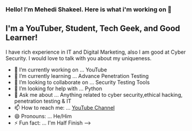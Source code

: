 ### Hello! I’m Mehedi Shakeel. Here is what i'm working on 👋

## I'm a YouTuber, Student, Tech Geek, and Good Learner!
I have rich experience in IT and Digital Marketing, also I am good at Cyber Security. I would love to talk with you about my uniqueness.

- 🔭 I’m currently working on ... YouTube
- 🌱 I’m currently learning ... Advance Penetration Testing
- 👯 I’m looking to collaborate on ... Security Testing Tools
- 🤔 I’m looking for help with ... Python
- 💬 Ask me about ... Anything related to cyber security,ethical hacking, penetration testing & IT
- 📫 How to reach me: ... [YouTube Channel](https://youtube.com/sstectutorials)
- 😄 Pronouns: ... He/Him
- ⚡ Fun fact: ... I'm Half Finish
-->

